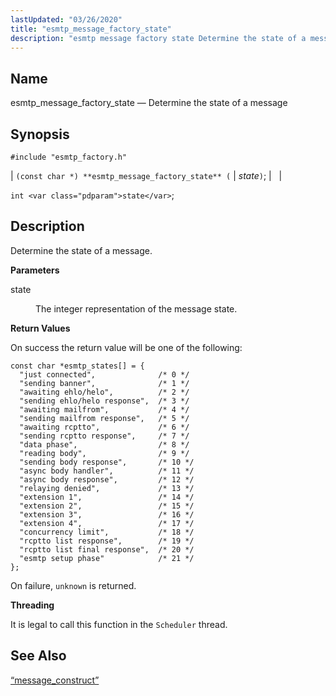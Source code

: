 ```yaml
---
lastUpdated: "03/26/2020"
title: "esmtp_message_factory_state"
description: "esmtp message factory state Determine the state of a message const char esmtp message factory state state int state Determine the state of a message state The integer representation of the message state On success the return value will be one of the following On failure unknown is returned It..."
---
```


<a name="apis.esmtp_message_factory_state"></a> 
## Name

esmtp_message_factory_state — Determine the state of a message

## Synopsis

`#include "esmtp_factory.h"`

| `(const char *) **esmtp_message_factory_state** (` | <var class="pdparam">state</var>`)`; |   |

`int <var class="pdparam">state</var>`;<a name="idp61732736"></a> 
## Description

Determine the state of a message.

**<a name="idp61733952"></a> Parameters**

<dl class="variablelist">

<dt>state</dt>

<dd>

The integer representation of the message state.

</dd>

</dl>

**<a name="idp61737168"></a> Return Values**

On success the return value will be one of the following:

```
const char *esmtp_states[] = {
  "just connected",              /* 0 */
  "sending banner",              /* 1 */
  "awaiting ehlo/helo",          /* 2 */
  "sending ehlo/helo response",  /* 3 */
  "awaiting mailfrom",           /* 4 */
  "sending mailfrom response",   /* 5 */
  "awaiting rcptto",             /* 6 */
  "sending rcptto response",     /* 7 */
  "data phase",                  /* 8 */
  "reading body",                /* 9 */
  "sending body response",       /* 10 */
  "async body handler",          /* 11 */
  "async body response",         /* 12 */
  "relaying denied",             /* 13 */
  "extension 1",                 /* 14 */
  "extension 2",                 /* 15 */
  "extension 3",                 /* 16 */
  "extension 4",                 /* 17 */
  "concurrency limit",           /* 18 */
  "rcptto list response",        /* 19 */
  "rcptto list final response",  /* 20 */
  "esmtp setup phase"            /* 21 */
};
```

On failure, `unknown` is returned.

**<a name="idp61740656"></a> Threading**

It is legal to call this function in the `Scheduler` thread.

<a name="idp61742512"></a> 
## See Also

[“message_construct”](/momentum/3/3-api/structs-message-construct)